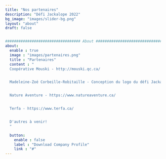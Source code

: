 ```yaml
---
title: "Nos partenaires"
description: "Défi Jackalope 2022"
bg_image: "images/slider-bg.png"
layout: "about"
draft: false


################################## About #####################################
about:
  enable : true
  image : "images/partenaires.png"
  title : "Partenaires"
  content : "
  Coopérative Mouski - http://mouski.qc.ca/


  Madeleine-Zoé Corbeille-Robitaille - Conception du logo du défi Jackalope! - https://mzcr.weebly.com/


  Nature Aventure - https://www.natureaventure.ca/


  Terfa - https://www.terfa.ca/


  D'autres à venir!
  "

  button:
    enable : false
    label : "Download Company Profile"
    link : "#"
---
```

